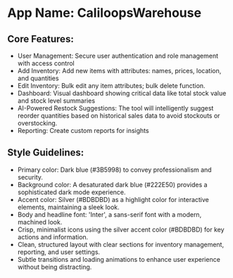 # **App Name**: CaliloopsWarehouse

## Core Features:

- User Management: Secure user authentication and role management with access control
- Add Inventory: Add new items with attributes: names, prices, location, and quantities
- Edit Inventory: Bulk edit any item attributes; bulk delete function.
- Dashboard: Visual dashboard showing critical data like total stock value and stock level summaries
- AI-Powered Restock Suggestions: The tool will intelligently suggest reorder quantities based on historical sales data to avoid stockouts or overstocking.
- Reporting: Create custom reports for insights

## Style Guidelines:

- Primary color: Dark blue (#3B5998) to convey professionalism and security.
- Background color: A desaturated dark blue (#222E50) provides a sophisticated dark mode experience.
- Accent color: Silver (#BDBDBD) as a highlight color for interactive elements, maintaining a sleek look.
- Body and headline font: 'Inter', a sans-serif font with a modern, machined look.
- Crisp, minimalist icons using the silver accent color (#BDBDBD) for key actions and information.
- Clean, structured layout with clear sections for inventory management, reporting, and user settings.
- Subtle transitions and loading animations to enhance user experience without being distracting.